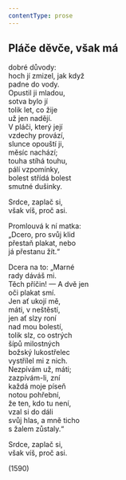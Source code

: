 ```yaml
---
contentType: prose
---
```


## Pláče děvče, však má

dobré důvody:  
hoch jí zmizel, jak když  
padne do vody.  
Opustil ji mladou,  
sotva bylo jí  
tolik let, co žije  
už jen nadějí.  
V pláči, který její  
vzdechy provází,  
slunce opouští ji,  
měsíc nachází;  
touha stíhá touhu,  
pálí vzpomínky,  
bolest střídá bolest  
smutné dušinky.

Srdce, zaplač si,  
však víš, proč asi.

Promlouvá k ní matka:  
„Dcero, pro svůj klid  
přestaň plakat, nebo  
já přestanu žít.“

Dcera na to: „Marné  
rady dáváš mi.  
Těch příčin! — A dvě jen  
oči plakat smí.  
Jen ať ukojí mě,  
máti, v neštěstí,  
jen ať slzy roní  
nad mou bolestí,  
tolik slz, co ostrých  
šípů milostných  
božský lukostřelec  
vystřílel mi z nich.  
Nezpívám už, máti;  
zazpívám-li, zní  
každá moje píseň  
notou pohřební,  
že ten, kdo tu není,  
vzal si do dáli  
svůj hlas, a mně ticho  
s žalem zůstaly.“

Srdce, zaplač si,  
však víš, proč asi.

(1590)
